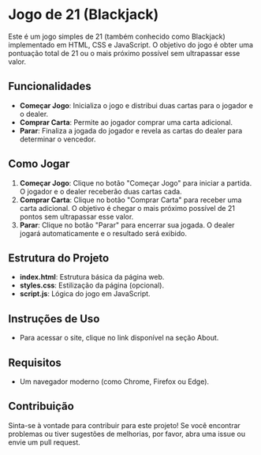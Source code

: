 # Jogo de 21 (Blackjack)

Este é um jogo simples de 21 (também conhecido como Blackjack) implementado em HTML, CSS e JavaScript. O objetivo do jogo é obter uma pontuação total de 21 ou o mais próximo possível sem ultrapassar esse valor.

## Funcionalidades

- **Começar Jogo**: Inicializa o jogo e distribui duas cartas para o jogador e o dealer.
- **Comprar Carta**: Permite ao jogador comprar uma carta adicional.
- **Parar**: Finaliza a jogada do jogador e revela as cartas do dealer para determinar o vencedor.

## Como Jogar

1. **Começar Jogo**: Clique no botão "Começar Jogo" para iniciar a partida. O jogador e o dealer receberão duas cartas cada.
2. **Comprar Carta**: Clique no botão "Comprar Carta" para receber uma carta adicional. O objetivo é chegar o mais próximo possível de 21 pontos sem ultrapassar esse valor.
3. **Parar**: Clique no botão "Parar" para encerrar sua jogada. O dealer jogará automaticamente e o resultado será exibido.

## Estrutura do Projeto

- **index.html**: Estrutura básica da página web.
- **styles.css**: Estilização da página (opcional).
- **script.js**: Lógica do jogo em JavaScript.

## Instruções de Uso

- Para acessar o site, clique no link disponível na seção About.

## Requisitos

- Um navegador moderno (como Chrome, Firefox ou Edge).

## Contribuição

Sinta-se à vontade para contribuir para este projeto! Se você encontrar problemas ou tiver sugestões de melhorias, por favor, abra uma issue ou envie um pull request.
